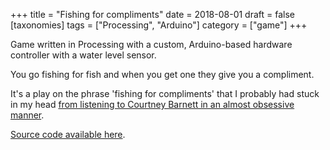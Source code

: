 +++
title = "Fishing for compliments"
date = 2018-08-01
draft = false
[taxonomies]
tags = ["Processing", "Arduino"]
category = ["game"]
+++

Game written in Processing with a custom, Arduino-based hardware controller with a water level sensor.

You go fishing for fish and when you get one they give you a compliment.

It's a play on the phrase 'fishing for compliments' that I probably had stuck in my head [from listening to Courtney Barnett in an almost obsessive manner](https://www.youtube.com/watch?v=IWbGTqRc1xs).


[Source code available here](https://github.com/lislis/fishing_for_compliments).
